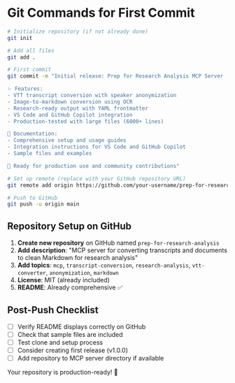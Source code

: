 # Git Commands for First Commit

```bash
# Initialize repository (if not already done)
git init

# Add all files
git add .

# First commit
git commit -m "Initial release: Prep for Research Analysis MCP Server

✨ Features:
- VTT transcript conversion with speaker anonymization
- Image-to-markdown conversion using OCR
- Research-ready output with YAML frontmatter
- VS Code and GitHub Copilot integration
- Production-tested with large files (6000+ lines)

📖 Documentation:
- Comprehensive setup and usage guides
- Integration instructions for VS Code and GitHub Copilot
- Sample files and examples

🔧 Ready for production use and community contributions"

# Set up remote (replace with your GitHub repository URL)
git remote add origin https://github.com/your-username/prep-for-research-analysis.git

# Push to GitHub
git push -u origin main
```

## Repository Setup on GitHub

1. **Create new repository** on GitHub named `prep-for-research-analysis`
2. **Add description**: "MCP server for converting transcripts and documents to clean Markdown for research analysis"
3. **Add topics**: `mcp`, `transcript-conversion`, `research-analysis`, `vtt-converter`, `anonymization`, `markdown`
4. **License**: MIT (already included)
5. **README**: Already comprehensive ✅

## Post-Push Checklist

- [ ] Verify README displays correctly on GitHub
- [ ] Check that sample files are included
- [ ] Test clone and setup process
- [ ] Consider creating first release (v1.0.0)
- [ ] Add repository to MCP server directory if available

Your repository is production-ready! 🚀
